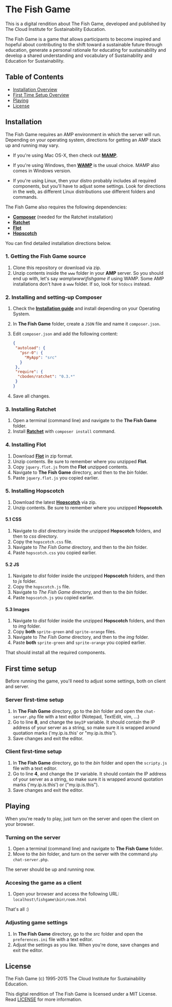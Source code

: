# The Fish Game

This is a digital rendition about The Fish Game, developed and published by The Cloud Institute for Sustainability Education.

The Fish Game is a game that allows participants to become inspired and hopeful about contributing to the shift toward a sustainable future through education, generate a personal rationale for educating for sustainability and develop a shared understanding and vocabulary of Sustainability and Education for Sustainability.

## Table of Contents

- [Installation Overview](#installation)
- [First Time Setup Overview](#first-time-setup)
- [Playing](#playing)
- [License](#license)

## Installation ##

The Fish Game requires an AMP environment in which the server will run. Depending on your operating system, directions for getting an AMP stack up and running may vary.

- If you're using Mac OS-X, then check out **[MAMP](https://www.mamp.info)**.
- If you're using Windows, then **[WAMP](http://www.wampserver.com/en/)** is the usual choice. MAMP also comes in Windows version.

- If you're using Linux, then your distro probably includes all required components, but you'll have to adjust some settings. Look for directions in the web, as different Linux distributions use different folders and commands.

The Fish Game also requires the following dependencies:

- **[Composer](https://getcomposer.org)** (needed for the Ratchet installation)
- **[Ratchet](http://socketo.me)**
- **[Flot](http://www.flotcharts.org)**
- **[Hopscotch](http://linkedin.github.io/hopscotch/)**

You can find detailed installation directions below.

### 1. Getting the Fish Game source ###

1. Clone this repository or download via zip.
2. Unzip contents inside the `www` folder in your **AMP** server. So you should end up with, let's say *wamp\www\fishgame* if using WAMP. Some AMP installations don't have a `www` folder. If so, look for `htdocs` instead.

### 2. Installing and setting-up Composer ###

1. Check the **[Installation guide](https://getcomposer.org/doc/00-intro.md)** and install depending on your Operating System.
2. In **The Fish Game** folder, create a `JSON` file and name it `composer.json`.
3. Edit `composer.json` and add the following content:

	```json
	{
	 "autoload": {
	   "psr-0": {
	     "MyApp": "src"
	   }
	 },
	 "require": {
	  "cboden/ratchet": "0.3.*"
	 }
	}
	```
4. Save all changes.

### 3. Installing Ratchet ###

1. Open a terminal (command line) and navigate to the **The Fish Game** folder.
2. Install **[Ratchet](http://socketo.me/)** with `composer install` command.

### 4. Installing Flot ###

1. Download **[Flot](http://www.flotcharts.org/)** in zip format.
2. Unzip contents. Be sure to remember where you unzipped **Flot**.
3. Copy `jquery.flot.js` from the **Flot** unzipped contents.
4. Navigate to **The Fish Game** directory, and then to the *bin* folder.
5. Paste `jquery.flot.js` you copied earlier.

### 5. Installing Hopscotch ###

1. Download the latest **[Hopscotch](https://github.com/linkedin/hopscotch/releases)** via zip.
2. Unzip contents. Be sure to remember where you unzipped **Hopscotch**.

#### 5.1 CSS ####

1. Navigate to *dist* directory inside the unzipped **Hopscotch** folders, and then to *css* directory.
2. Copy the `hopscotch.css` file.
3. Navigate to *The Fish Game* directory, and then to the *bin* folder.
4. Paste `hopscotch.css` you copied earlier.

#### 5.2 JS ####

1. Navigate to *dist* folder inside the unzipped **Hopscotch** folders, and then to *js* folder.
2. Copy the `hopscotch.js` file.
3. Navigate to *The Fish Game* directory, and then to the *bin* folder.
4. Paste `hopscotch.js` you copied earlier.

#### 5.3 Images ####
1. Navigate to *dist* folder inside the unzipped **Hopscotch** folders, and then to *img* folder.
2. Copy **both** `sprite-green` and `sprite-orange` files.
3. Navigate to *The Fish Game* directory, and then to the *img* folder.
4. Paste **both** `sprite-green` and `sprite-orange` you copied earlier.

That should install all the required components.

## First time setup ##

Before running the game, you'll need to adjust some settings, both on client and server.

### Server first-time setup ###

1. In **The Fish Game** directory, go to the *bin* folder and open the `chat-server.php` file with a text editor (Notepad, TextEdit, vim, ...)
2. Go to line **8**, and change the `$myIP` variable. It should contain the IP address of your server as a string, so make sure it is wrapped around quotation marks ('my.ip.is.this' or "my.ip.is.this").
3. Save changes and exit the editor.

### Client first-time setup ###

1. In **The Fish Game** directory, go to the *bin* folder and open the `scripty.js` file with a text editor.
2. Go to line **4**, and change the `IP` variable. It should contain the IP address of your server as a string, so make sure it is wrapped around quotation marks ('my.ip.is.this') or ("my.ip.is.this").
3. Save changes and exit the editor.

## Playing ##

When you're ready to play, just turn on the server and open the client on your browser.

### Turning on the server ###

1. Open a terminal (command line) and navigate to **The Fish Game** folder.
2. Move to the *bin* folder, and turn on the server with the command `php chat-server.php`.

The server should be up and running now.

### Accesing the game as a client ###

1. Open your browser and access the following URL: `localhost\fishgame\bin\room.html`

That's all :)

### Adjusting game settings ###

1. In **The Fish Game** directory, go to the *src* folder and open the `preferences.ini` file with a text editor.
2. Adjust the settings as you like. When you're done, save changes and exit the editor.

## License ##

The Fish Game (c) 1995-2015 The Cloud Institute for Sustainability Education.

This digital rendition of The Fish Game is licensed under a MIT License.
Read [LICENSE](LICENSE) for more information.